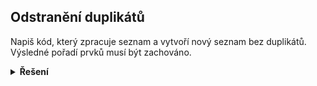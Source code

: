 ## Odstranění duplikátů

Napiš kód, který zpracuje seznam a vytvoří nový seznam bez duplikátů. Výsledné pořadí prvků musí být zachováno.

<details>
<summary><b>Řešení</b></summary>


```python
ciste = []

for cislo in [1, 2, 1, 100, 3, 3, 4]:
    if cislo not in ciste:
        ciste.append(cislo)

print(ciste)
```

</details>
